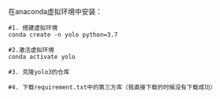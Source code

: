 在anaconda虚拟环境中安装：

```
#1. 搭建虚拟环境 
conda create -n yolo python=3.7

#2.激活虚拟环境
conda activate yolo

#3. 克隆yolo3的仓库

#4. 下载requirement.txt中的第三方库（我直接下载的时候没有下载成功）



```

